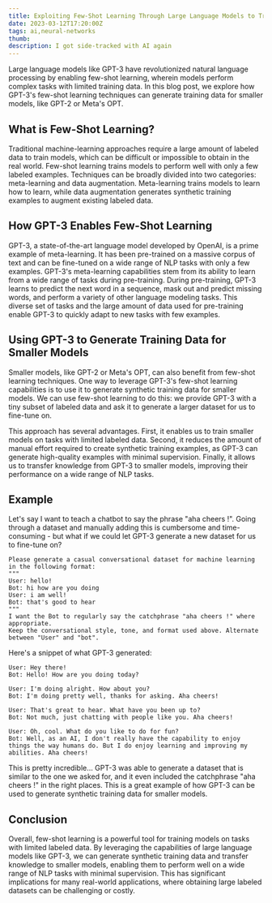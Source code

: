 ```yaml
---
title: Exploiting Few-Shot Learning Through Large Language Models to Train Smaller Models
date: 2023-03-12T17:20:00Z
tags: ai,neural-networks
thumb: 
description: I got side-tracked with AI again
---
```


Large language models like GPT-3 have revolutionized natural language processing by enabling few-shot learning, wherein models perform complex tasks with limited training data. In this blog post, we explore how GPT-3's few-shot learning techniques can generate training data for smaller models, like GPT-2 or Meta's OPT.

## What is Few-Shot Learning?

Traditional machine-learning approaches require a large amount of labeled data to train models, which can be difficult or impossible to obtain in the real world. Few-shot learning trains models to perform well with only a few labeled examples. Techniques can be broadly divided into two categories: meta-learning and data augmentation. Meta-learning trains models to learn how to learn, while data augmentation generates synthetic training examples to augment existing labeled data.

## How GPT-3 Enables Few-Shot Learning

GPT-3, a state-of-the-art language model developed by OpenAI, is a prime example of meta-learning. It has been pre-trained on a massive corpus of text and can be fine-tuned on a wide range of NLP tasks with only a few examples. GPT-3's meta-learning capabilities stem from its ability to learn from a wide range of tasks during pre-training. During pre-training, GPT-3 learns to predict the next word in a sequence, mask out and predict missing words, and perform a variety of other language modeling tasks. This diverse set of tasks and the large amount of data used for pre-training enable GPT-3 to quickly adapt to new tasks with few examples.

## Using GPT-3 to Generate Training Data for Smaller Models

Smaller models, like GPT-2 or Meta's OPT, can also benefit from few-shot learning techniques. One way to leverage GPT-3's few-shot learning capabilities is to use it to generate synthetic training data for smaller models. We can use few-shot learning to do this: we provide GPT-3 with a tiny subset of labeled data and ask it to generate a larger dataset for us to fine-tune on.

This approach has several advantages. First, it enables us to train smaller models on tasks with limited labeled data. Second, it reduces the amount of manual effort required to create synthetic training examples, as GPT-3 can generate high-quality examples with minimal supervision. Finally, it allows us to transfer knowledge from GPT-3 to smaller models, improving their performance on a wide range of NLP tasks.

## Example

Let's say I want to teach a chatbot to say the phrase "aha cheers !". Going through a dataset and manually adding this is cumbersome and time-consuming - but what if we could let GPT-3 generate a new dataset for us to fine-tune on?

```
Please generate a casual conversational dataset for machine learning in the following format:
"""
User: hello!
Bot: hi how are you doing
User: i am well!
Bot: that's good to hear
"""
I want the Bot to regularly say the catchphrase "aha cheers !" where appropriate.
Keep the conversational style, tone, and format used above. Alternate between "User" and "bot".
```

Here's a snippet of what GPT-3 generated:
```
User: Hey there!
Bot: Hello! How are you doing today?

User: I'm doing alright. How about you?
Bot: I'm doing pretty well, thanks for asking. Aha cheers!

User: That's great to hear. What have you been up to?
Bot: Not much, just chatting with people like you. Aha cheers!

User: Oh, cool. What do you like to do for fun?
Bot: Well, as an AI, I don't really have the capability to enjoy things the way humans do. But I do enjoy learning and improving my abilities. Aha cheers!
```

This is pretty incredible... GPT-3 was able to generate a dataset that is similar to the one we asked for, and it even included the catchphrase "aha cheers !" in the right places. This is a great example of how GPT-3 can be used to generate synthetic training data for smaller models.

## Conclusion

Overall, few-shot learning is a powerful tool for training models on tasks with limited labeled data. By leveraging the capabilities of large language models like GPT-3, we can generate synthetic training data and transfer knowledge to smaller models, enabling them to perform well on a wide range of NLP tasks with minimal supervision. This has significant implications for many real-world applications, where obtaining large labeled datasets can be challenging or costly.
